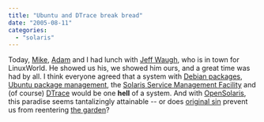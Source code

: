 ```yaml
---
title: "Ubuntu and DTrace break bread"
date: "2005-08-11"
categories: 
  - "solaris"
---
```


Today, [Mike](http://blogs.sun.com/mws), [Adam](http://blogs.sun.com/ahl) and I had lunch with [Jeff Waugh](http://www.gnome.org/~jdub/blog/), who is in town for LinuxWorld. He showed us his, we showed him ours, and a great time was had by all. I think everyone agreed that a system with [Debian packages](http://en.wikipedia.org/wiki/Advanced_Packaging_Tool), [Ubuntu package management](http://gnomejournal.org/article/19/simplified-package-management-in-ubuntu-hoary), the [Solaris Service Management Facility](http://www.sun.com/bigadmin/content/selfheal/smf-quickstart.html) and (of course) [DTrace](http://opensolaris.org/os/community/dtrace/) would be one **hell** of a system. And with [OpenSolaris](http://opensolaris.org), this paradise seems tantalizingly attainable -- or does [original sin](http://en.wikipedia.org/wiki/Original_sin) prevent us from reentering [the garden](http://www.ibiblio.org/wm/paint/auth/bosch/delight/delightc.jpg)?
